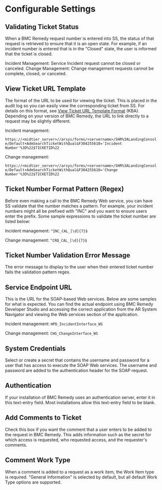 [title]: # (Configurable Settings)
[tags]: # (BMC Remedy)
[priority]: # (1000)

# Configurable Settings

## Validating Ticket Status

When a BMC Remedy request number is entered into SS, the status of that request is retrieved to ensure that it is an open state. For example, if an incident number is entered that is in the "Closed" state, the user is informed that the ticket is closed.

Incident Management: Service Incident request cannot be closed or canceled. Change Management: Change management requests cannot be complete, closed, or canceled.

## View Ticket URL Template

The format of the URL to be used for viewing the ticket. This is placed in the audit log so you can easily view the corresponding ticket from SS. For details on this format, see [View Ticket URL Template Format](https://updates.thycotic.net/links.ashx?ViewTicketUrlExplanation) (KBA). Depending on your version of BMC Remedy, the URL to link directly to a request may be slightly different.

Incident management:

`https://<midtier_server>//arsys/forms/<servername>/SHR%3ALandingConsole/Default+AdmSearchTicketWithQual&F304255610='Incident Number'%3D%22$TICKETID%22`

Change management:

`https://<midtier_server>//arsys/forms/<servername>/SHR%3ALandingConsole/Default+AdmSearchTicketWithQual&F304255610='Change Number'%3D%22$TICKETID%22`

## Ticket Number Format Pattern (Regex)

Before even making a call to the BMC Remedy Web service, you can have SS validate that the number matches a pattern. For example, your incident numbers might all be prefixed with "INC" and you want to ensure users enter the prefix. Some sample expressions to validate the ticket number are listed below:

Incident management: `^INC_CAL_[\d]{7}$`

Change management: `^CRQ_CAL_[\d]{7}$`

## Ticket Number Validation Error Message

The error message to display to the user when their entered ticket number fails the validation pattern regex.

## Service Endpoint URL

This is the URL for the SOAP-based Web services. Below are some samples for what is expected. You can find the actual endpoint using BMC Remedy Developer Studio and accessing the correct application from the AR System Navigator and viewing the Web services section of the application.

Incident management: `HPD_IncidentInterface_WS`

Change management: `CHG_ChangeInterface_WS`

## System Credentials

Select or create a secret that contains the username and password for a user that has access to execute the SOAP Web services. The username and password are added to the authentication header for the SOAP request.

## Authentication

If your installation of BMC Remedy uses an authentication server, enter it in this text-entry field. Most installations allow this text-entry field to be blank.

## Add Comments to Ticket

Check this box if you want the comment that a user enters to be added to the request in BMC Remedy. This adds information such as the secret for which access is requested, who requested access, and the requester's comments.

## Comment Work Type

When a comment is added to a request as a work item, the Work Item type is required. "General Information" is selected by default, but all default Work Type options are supported.
